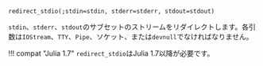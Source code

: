 ```
redirect_stdio(;stdin=stdin, stderr=stderr, stdout=stdout)
```

`stdin`、`stderr`、`stdout`のサブセットのストリームをリダイレクトします。各引数は`IOStream`、`TTY`、`Pipe`、ソケット、または`devnull`でなければなりません。

!!! compat "Julia 1.7"
    `redirect_stdio`はJulia 1.7以降が必要です。

